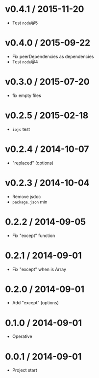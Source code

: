 v0.4.1 / 2015-11-20
==================

  * Test `node`@5

v0.4.0 / 2015-09-22
==================

  * Fix peerDependencies as dependencies
  * Test `node`@4

v0.3.0 / 2015-07-20
==================

  * fix empty files

v0.2.5 / 2015-02-18
==================

  * `iojs` test

v0.2.4 / 2014-10-07
==================

  * "replaced" (options)

v0.2.3 / 2014-10-04
==================

  * Remove jsdoc
  * `package.json` min

0.2.2 / 2014-09-05
==================

  * Fix "except" function

0.2.1 / 2014-09-01
==================

  * Fix "except" when is Array

0.2.0 / 2014-09-01
==================

  * Add "except" (options)

0.1.0 / 2014-09-01
==================

  * Operative

0.0.1 / 2014-09-01
==================

  * Project start
